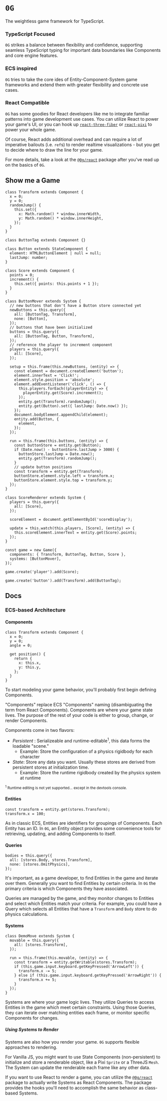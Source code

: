 # `0G`

The weightless game framework for TypeScript.

### TypeScript Focused

`0G` strikes a balance between flexibility and confidence, supporting seamless TypeScript typing for important data boundaries like Components and core engine features.

### ECS inspired

`0G` tries to take the core ides of Entity-Component-System game frameworks and extend them with greater flexibility and concrete use cases.

### React Compatible

`0G` has some goodies for React developers like me to integrate familiar patterns into game development use cases. You can utilize React to power your game's UI, or you can hook up [`react-three-fiber`](https://github.com/pmndrs/react-three-fiber) or [`react-pixi`](https://github.com/inlet/react-pixi) to power your whole game.

Of course, React adds additional overhead and can require a lot of imperative bailouts (i.e. `ref`s) to render realtime visualizations - but you get to decide where to draw the line for your game.

For more details, take a look at the [`@0g/react`](https://github.com/a-type/0g/tree/master/packages/react) package after you've read up on the basics of `0G`.

## Show me a Game

```tsx
class Transform extends Component {
  x = 0;
  y = 0;
  randomJump() {
    this.set({
      x: Math.random() * window.innerWidth,
      y: Math.random() * window.innerHeight,
    });
  }
}

class ButtonTag extends Component {}

class Button extends StateComponent {
  element: HTMLButtonElement | null = null;
  lastJump: number;
}

class Score extends Component {
  points = 0;
  increment() {
    this.set({ points: this.points + 1 });
  }
}

class ButtonMover extends System {
  // new buttons that don't have a Button store connected yet
  newButtons = this.query({
    all: [ButtonTag, Transform],
    none: [Button],
  });
  // buttons that have been initialized
  buttons = this.query({
    all: [ButtonTag, Button, Transform],
  });
  // reference the player to increment component
  players = this.query({
    all: [Score],
  });

  setup = this.frame(this.newButtons, (entity) => {
    const element = document.createElement('button');
    element.innerText = 'Click!';
    element.style.position = 'absolute';
    element.addEventListener('click', () => {
      this.players.forEach((playerEntity) => {
        playerEntity.get(Score).increment();
      });
      entity.get(Transform).randomJump();
      entity.get(Button).set({ lastJump: Date.now() });
    });
    document.bodyElement.appendChild(element);
    entity.add(Button, {
      element,
    });
  });

  run = this.frame(this.buttons, (entity) => {
    const buttonStore = entity.get(Button);
    if (Date.now() - buttonStore.lastJump > 3000) {
      buttonStore.lastJump = Date.now();
      entity.get(Transform).randomJump();
    }
    // update button positions
    const transform = entity.get(Transform);
    buttonStore.element.style.left = transform.x;
    buttonStore.element.style.top = transform.y;
  });
}

class ScoreRenderer extends System {
  players = this.query({
    all: [Score],
  });

  scoreElement = document.getElementById('scoreDisplay');

  update = this.watch(this.players, [Score], (entity) => {
    this.scoreElement.innerText = entity.get(Score).points;
  });
}

const game = new Game({
  components: { Transform, ButtonTag, Button, Score },
  systems: [ButtonMover],
});

game.create('player').add(Score);

game.create('button').add(Transform).add(ButtonTag);
```

## Docs

### ECS-based Architecture

#### Components

```tsx
class Transform extends Component {
  x = 0;
  y = 0;
  angle = 0;

  get position() {
    return {
      x: this.x,
      y: this.y,
    };
  }
}
```

To start modeling your game behavior, you'll probably first begin defining Components.

"Components" replace ECS "Components" naming (disambiguating the term from React Components). Components are where your game state lives. The purpose of the rest of your code is either to group, change, or render Components.

Components come in two flavors:

- _Persistent_ : Serializeable and runtime-editable<sup>1</sup>, this data forms the loadable "scene."
  - Example: Store the configuration of a physics rigidbody for each character
- _State_: Store any data you want. Usually these stores are derived from persistent stores at initialization time.
  - Example: Store the runtime rigidbody created by the physics system at runtime

<sup><sup>1</sup> Runtime editing is not yet supported... except in the devtools console.</sup>

#### Entities

```tsx
const transform = entity.get(stores.Transform);
transform.x = 100;
```

As in classic ECS, Entities are identifiers for groupings of Components. Each Entity has an ID. In `0G`, an Entity object provides some convenience tools for retrieving, updating, and adding Components to itself.

#### Queries

```tsx
bodies = this.query({
  all: [stores.Body, stores.Transform],
  none: [stores.OmitPhysics],
});
```

It's important, as a game developer, to find Entities in the game and iterate over them. Generally you want to find Entities by certain criteria. In `0G` the primary criteria is which Components they have associated.

Queries are managed by the game, and they monitor changes to Entities and select which Entities match your criteria. For example, you could have a Query which selects all Entities that have a `Transform` and `Body` store to do physics calculations.

#### Systems

```tsx
class DemoMove extends System {
  movable = this.query({
    all: [stores.Transform],
  });

  run = this.frame(this.movable, (entity) => {
    const transform = entity.getWritable(stores.Transform);
    if (this.game.input.keyboard.getKeyPressed('ArrowLeft')) {
      transform.x -= 5;
    } else if (this.game.input.keyboard.getKeyPressed('ArrowRight')) {
      transform.x += 5;
    }
  });
}
```

Systems are where your game logic lives. They utilize Queries to access Entities in the game which meet certain constraints. Using those Queries, they can iterate over matching entities each frame, or monitor specific Components for changes.

##### Using Systems to Render

Systems are also how you render your game. `0G` supports flexible approaches to rendering.

For Vanilla JS, you might want to use State Components (non-persistent) to initialize and store a renderable object, like a Pixi `Sprite` or a ThreeJS `Mesh`. The System can update the renderable each frame like any other data.

If you want to use React to render a game, you can utilize the [`@0g/react`](https://github.com/a-type/0g/tree/master/packages/react) package to actually write Systems as React Components. The package provides the hooks you'll need to accomplish the same behavior as class-based Systems.
